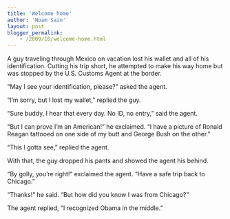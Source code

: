 ```yaml
---
title: 'Welcome home'
author: 'Noam Sain'
layout: post
blogger_permalink:
    - /2009/10/welcome-home.html
---
```


A guy traveling through Mexico on vacation lost his wallet and all of his identification. Cutting his trip short, he attempted to make his way home but was stopped by the U.S. Customs Agent at the border.  
  
“May I see your identification, please?” asked the agent.

“I’m sorry, but I lost my wallet,” replied the guy.

“Sure buddy, I hear that every day. No ID, no entry,” said the agent.

“But I can prove I’m an American!” he exclaimed. “I have a picture of Ronald Reagan tattooed on one side of my butt and George Bush on the other.”

“This I gotta see,” replied the agent.

With that, the guy dropped his pants and showed the agent his behind.

“By golly, you’re right!” exclaimed the agent. “Have a safe trip back to Chicago.”

“Thanks!” he said. “But how did you know I was from Chicago?”

The agent replied, “I recognized Obama in the middle.”